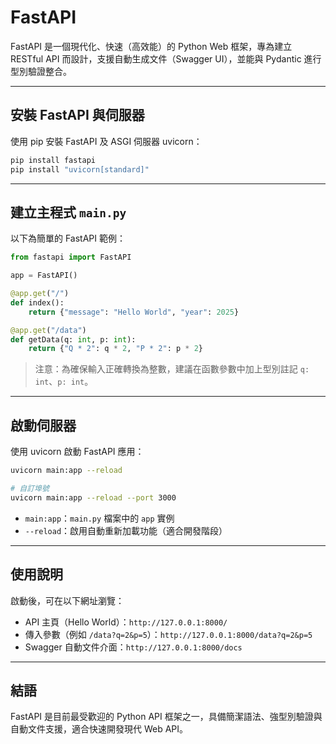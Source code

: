 # FastAPI

FastAPI 是一個現代化、快速（高效能）的 Python Web 框架，專為建立 RESTful API 而設計，支援自動生成文件（Swagger UI），並能與 Pydantic 進行型別驗證整合。

---

## 安裝 FastAPI 與伺服器

使用 pip 安裝 FastAPI 及 ASGI 伺服器 uvicorn：

```bash
pip install fastapi
pip install "uvicorn[standard]"
```

---

## 建立主程式 `main.py`

以下為簡單的 FastAPI 範例：

```python
from fastapi import FastAPI

app = FastAPI()

@app.get("/")
def index():
    return {"message": "Hello World", "year": 2025}

@app.get("/data")
def getData(q: int, p: int):
    return {"Q * 2": q * 2, "P * 2": p * 2}
```

> 注意：為確保輸入正確轉換為整數，建議在函數參數中加上型別註記 `q: int`、`p: int`。

---

## 啟動伺服器

使用 uvicorn 啟動 FastAPI 應用：

```bash
uvicorn main:app --reload

# 自訂埠號
uvicorn main:app --reload --port 3000
```

* `main:app`：`main.py` 檔案中的 `app` 實例
* `--reload`：啟用自動重新加載功能（適合開發階段）

---

## 使用說明

啟動後，可在以下網址瀏覽：

* API 主頁（Hello World）：`http://127.0.0.1:8000/`
* 傳入參數（例如 `/data?q=2&p=5`）：`http://127.0.0.1:8000/data?q=2&p=5`
* Swagger 自動文件介面：`http://127.0.0.1:8000/docs`

---

## 結語

FastAPI 是目前最受歡迎的 Python API 框架之一，具備簡潔語法、強型別驗證與自動文件支援，適合快速開發現代 Web API。
